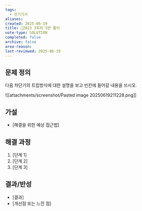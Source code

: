 ```yaml
---
tags:
  - 전기기사
aliases: 
created: 2025-06-19
title: 🔬2023 3회차 5번 풀이
note-type: SOLUTION
completed: false
archive: false
area-reason: 
last-reviewed: 2025-06-19
---
```



## 문제 정의
다음 차단기의 트립방식에 대한 설명을 보고 빈칸에 들어갈 내용을 쓰시오.

![[attachments/screenshot/Pasted image 20250619211228.png]]

## 가설
- [해결을 위한 예상 접근법]

## 해결 과정
1. [단계 1]
2. [단계 2]
3. [단계 3]

## 결과/반성
- [결과]
- [개선점 또는 느낀 점]